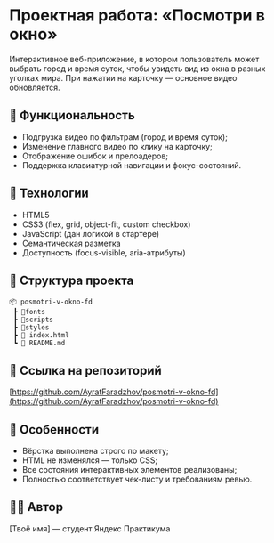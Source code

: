 
# Проектная работа: «Посмотри в окно»

Интерактивное веб-приложение, в котором пользователь может выбрать город и время суток, чтобы увидеть вид из окна в разных уголках мира. При нажатии на карточку — основное видео обновляется.

## 🚀 Функциональность

- Подгрузка видео по фильтрам (город и время суток);
- Изменение главного видео по клику на карточку;
- Отображение ошибок и прелоадеров;
- Поддержка клавиатурной навигации и фокус-состояний.

## 🧩 Технологии

- HTML5
- CSS3 (flex, grid, object-fit, custom checkbox)
- JavaScript (дан логикой в стартере)
- Семантическая разметка
- Доступность (focus-visible, aria-атрибуты)

## 📁 Структура проекта

```
📦 posmotri-v-okno-fd
 ┣ 📂fonts
 ┣ 📂scripts
 ┣ 📂styles
 ┣ 📜 index.html
 ┗ 📜 README.md
```

## 🔗 Ссылка на репозиторий

[https://github.com/AyratFaradzhov/posmotri-v-okno-fd](https://github.com/AyratFaradzhov/posmotri-v-okno-fd)

## 📌 Особенности

- Вёрстка выполнена строго по макету;
- HTML не изменялся — только CSS;
- Все состояния интерактивных элементов реализованы;
- Полностью соответствует чек-листу и требованиям ревью.

## 🧑‍💻 Автор

[Твоё имя] — студент Яндекс Практикума
